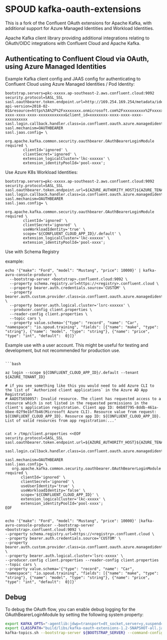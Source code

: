 # SPOUD kafka-oauth-extensions

This is a fork of the Confluent OAuth extensions for Apache Kafka, with additional support for Azure Managed Identities and Workload Identities.

Apache Kafka client library providing additional integrations relating to OAuth/OIDC integrations with Confluent Cloud and Apache Kafka.

## Authenticating to Confluent Cloud via OAuth, using Azure Managed Identities

Example Kafka client config and JAAS config for authenticating to Confluent Cloud using Azure Managed Identities / Pod Identity:

```
bootstrap.servers=pkc-xxxxx.ap-southeast-2.aws.confluent.cloud:9092
security.protocol=SASL_SSL
sasl.oauthbearer.token.endpoint.url=http://169.254.169.254/metadata/identity/oauth2/token?api-version=2018-02-01&resource=https%3A%2F%2Fxxxxxxxx.onmicrosoft.com%2Fxxxxxxxxxx%2Fxxxxxxxx-xxxx-xxxx-xxxx-xxxxxxxxxxxx&client_id=xxxxxxxx-xxxx-xxxx-xxxx-xxxxxxxxxx
sasl.login.callback.handler.class=io.confluent.oauth.azure.managedidentity.OAuthBearerLoginCallbackHandler
sasl.mechanism=OAUTHBEARER
sasl.jaas.config= \
	org.apache.kafka.common.security.oauthbearer.OAuthBearerLoginModule required \
		clientId='ignored' \
		clientSecret='ignored' \
		extension_logicalCluster='lkc-xxxxxx' \
		extension_identityPoolId='pool-xxxx';
```

Use Azure K8s Workload Identities:

```
bootstrap.servers=pkc-xxxxx.ap-southeast-2.aws.confluent.cloud:9092
security.protocol=SASL_SSL
sasl.oauthbearer.token.endpoint.url=${AZURE_AUTHORITY_HOST}${AZURE_TENANT_ID}/oauth2/v2.0/token
sasl.login.callback.handler.class=io.confluent.oauth.azure.managedidentity.OAuthBearerLoginCallbackHandler
sasl.mechanism=OAUTHBEARER
sasl.jaas.config= \
	org.apache.kafka.common.security.oauthbearer.OAuthBearerLoginModule required \
		clientId='ignored' \
		clientSecret='ignored' \
		useWorkloadIdentity='true' \
        scope='${CONFLUENT_CLOUD_APP_ID}/.default' \
		extension_logicalCluster='lkc-xxxxxx' \
		extension_identityPoolId='pool-xxxx';
```



Use with Schema Registry

example:
```
echo '{"make": "Ford", "model": "Mustang", "price": 10000}' | kafka-avro-console-producer \
  --bootstrap-server <bootstrap>.confluent.cloud:9092 \
  --property schema.registry.url=https://<registry>.confluent.cloud \
  --property bearer.auth.credentials.source='CUSTOM' \
  --property bearer.auth.custom.provider.class=io.confluent.oauth.azure.managedidentity.RegistryBearerAuthCredentialProvider \
  --property bearer.auth.logical.cluster='lsrc-xxxxxx' \
  --producer.config client.properties \
  --reader-config client.properties \
  --topic cars \
  --property value.schema='{"type": "record", "name": "Car", "namespace": "io.spoud.training", "fields": [{"name": "make", "type": "string"}, {"name": "model", "type": "string"}, {"name": "price", "type": "int", "default":  0}]}'
```


Example use with a user account. This might be useful for testing and development, but not recommended for production use.

```properties

```bash

az login --scope ${CONFLUENT_CLOUD_APP_ID}/.default --tenant ${AZURE_TENANT_ID}

# if you see something like this you would need to add Azure CLI to the list of `Authorized client applications` in the Azure AD App Registration
# AADSTS650057: Invalid resource. The client has requested access to a resource which is not listed in the requested permissions in the client's application registration. Client app ID: 04b07795-8ddb-461a-bbee-02f9e1bf7b46(Microsoft Azure CLI). Resource value from request: ${CONFLUENT_CLOUD_APP_ID}. Resource app ID: ${CONFLUENT_CLOUD_APP_ID}. List of valid resources from app registration:...'


cat > /tmp/client.properties <<EOF
security.protocol=SASL_SSL
sasl.oauthbearer.token.endpoint.url=${AZURE_AUTHORITY_HOST}${AZURE_TENANT_ID}/oauth2/v2.0/token

sasl.login.callback.handler.class=io.confluent.oauth.azure.managedidentity.OAuthBearerLoginCallbackHandler

sasl.mechanism=OAUTHBEARER
sasl.jaas.config= \
   org.apache.kafka.common.security.oauthbearer.OAuthBearerLoginModule required \
       clientId='ignored' \
       clientSecret='ignored' \
       useUserIdentity='true' \
       useWorkloadIdentity='false' \
       scope='${CONFLUENT_CLOUD_APP_ID}' \
       extension_logicalCluster='lkc-xxxxx' \
       extension_identityPoolId='pool-xxxx';
EOF


echo '{"make": "Ford", "model": "Mustang", "price": 10000}' |kafka-avro-console-producer --bootstrap-server <bootstrap>.confluent.cloud:9092 \
--property schema.registry.url=https://<registry>.confluent.cloud \
--property bearer.auth.credentials.source='CUSTOM' \
--property bearer.auth.custom.provider.class=io.confluent.oauth.azure.managedidentity.RegistryBearerAuthCredentialProvider \
--property bearer.auth.logical.cluster='lsrc-xxxxx' \
--producer.config client.properties --reader-config client.properties --topic cars \
--property value.schema='{"type": "record", "name": "Car", "namespace": "io.spoud.training", "fields": [{"name": "make", "type": "string"}, {"name": "model", "type": "string"}, {"name": "price", "type": "int", "default":  0}]}'

```


## Debug

To debug the OAuth flow, you can enable debug logging for the OAuthBearerLoginModule by setting the following system property:

```bash
export KAFKA_OPTS="-agentlib:jdwp=transport=dt_socket,server=y,suspend=y,address=*:5005 -Dorg.apache.kafka.sasl.oauthbearer.allowed.urls=${AZURE_AUTHORITY_HOST}${AZURE_TENANT_ID}/oauth2/v2.0/token"
export CLASSPATH="build/libs/kafka-oauth-extensions-1.2-SNAPSHOT-all.jar"
kafka-topics.sh --bootstrap-server ${BOOTSTRAP_SERVER} --command-config /tmp/client.properties --list
```